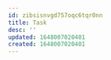 ```yaml
---
id: zibsisnvgd757oqc6tqr0nn
title: Task
desc: ''
updated: 1648007020401
created: 1648007020401
---
```



